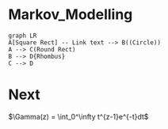 # Markov_Modelling

```mermaid
graph LR
A[Square Rect] -- Link text --> B((Circle))
A --> C(Round Rect)
B --> D{Rhombus}
C --> D
```

# Next 

$\Gamma(z) = \int_0^\infty t^{z-1}e^{-t}dt\$















